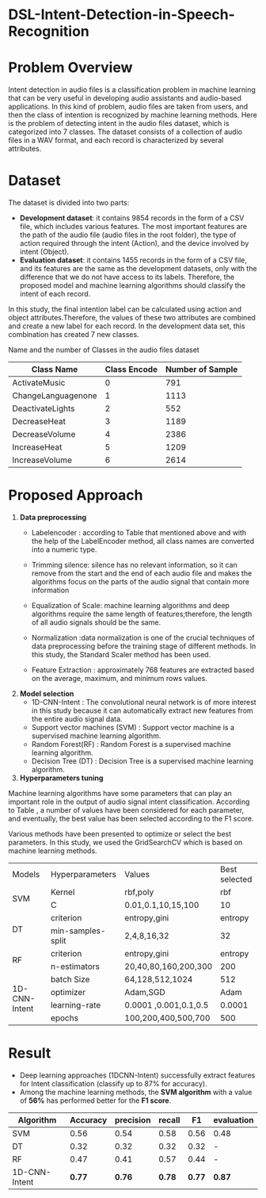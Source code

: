 # DSL-Intent-Detection-in-Speech-Recognition
# Problem Overview
Intent detection in audio files is a classification problem in machine learning that can be very useful in developing audio assistants and audio-based applications. In this kind of problem, audio files are taken from users, and then the class
of intention is recognized by machine learning methods. Here is the problem of detecting intent in the audio files dataset, which is categorized into 7 classes. The dataset consists of a collection of audio files in a WAV format, and each record is
characterized by several attributes. 
# Dataset
The dataset is divided into two parts:
- **Development dataset**: it contains 9854 records in the form of a CSV file, which includes various features. The most important features are the path of the audio file (audio files in the root folder), the type of action required through the intent (Action), and the device involved by intent (Object).
- **Evaluation dataset**: it contains 1455 records in the form of a CSV file, and its features are the same as the development datasets, only with the difference that we do not have access to its labels. Therefore, the proposed model and machine learning algorithms should classify the intent of each record.

In this study, the final intention label can be calculated using action and object attributes.Therefore, the values of these two attributes are combined and create a new label for each record. In the development data set, this combination has created 7 new classes.

Name and the number of Classes in the audio files dataset

| Class Name | Class Encode | Number of Sample |
|------------|--------------|------------------|
| ActivateMusic | 0   |791|
| ChangeLanguagenone |1   |1113|
| DeactivateLights | 2  |552|
| DecreaseHeat | 3   |1189|
| DecreaseVolume | 4   |2386|
| IncreaseHeat | 5   |1209|
| IncreaseVolume | 6   |2614|

# Proposed Approach
1. **Data preprocessing**
    - Labelencoder : according to Table that mentioned above and with the help of the LabelEncoder method, all class names are converted into a numeric type.
    - Trimming silence:  silence has no relevant information, so it can remove from the start and the end of each audio file and makes the algorithms focus on the parts of the audio signal that contain more information
    - Equalization of Scale: machine learning algorithms and deep algorithms require the same length of features;therefore, the length of all audio signals should be the same.
    - Normalization :data normalization is one of the crucial techniques of data preprocessing before the training stage of different methods.
      In this study, the Standard Scaler method has been used.
    
    - Feature Extraction : approximately 768 features are extracted based on the average, maximum, and minimum rows values.
2. **Model selection**
    - 1D-CNN-Intent : The convolutional neural network is of more interest in this study because it can automatically extract new features from the entire audio signal data.
    - Support vector machines (SVM) : Support vector machine is a supervised machine learning algorithm.
    - Random Forest(RF) :  Random Forest is a supervised machine learning algorithm.
    - Decision Tree (DT) : Decision Tree is a supervised machine learning algorithm.
3. **Hyperparameters tuning**
    
Machine learning algorithms have some parameters that can play an important role in the output of audio signal intent classification.
According to Table , a number of values have been considered for each parameter, and eventually, the best value has been selected according to the F1 score.

Various methods have been presented to optimize or select the best parameters. In this study, we used the GridSearchCV which is based on machine learning methods. 

<table>
  <tr> 
  <td> Models </td>
  <td> Hyperparameters </td>
  <td> Values </td>
  <td> Best selected</td>
</tr>
  <tr>
    <td rowspan="2">SVM</td>
    <td >Kernel </td>    
    <td > rbf,poly  </td>
    <td > rbf  </td>
  </tr>
   <tr>
    <td >C </td>    
    <td > 0.01,0.1,10,15,100   </td>
    <td > 10  </td>
  </tr>

   <tr>
    <td rowspan="2">DT</td>
    <td >criterion  </td>    
    <td > entropy,gini  </td>
    <td > entropy  </td>
  </tr>
   <tr>
    <td >min-samples-split </td>    
    <td > 2,4,8,16,32   </td>
    <td > 32  </td>
  </tr>
  
   <tr>
    <td rowspan="2">RF</td>
    <td >criterion  </td>    
    <td > entropy,gini  </td>
    <td > entropy  </td>
  </tr>
   <tr>
    <td >n-estimators </td>    
    <td > 20,40,80,160,200,300   </td>
    <td > 200  </td>
  </tr>
    
   <tr>
    <td rowspan="4">1D-CNN-Intent</td>
    <td >batch Size  </td>    
    <td > 64,128,512,1024  </td>
    <td > 512  </td>
  </tr>
   <tr>
    <td >optimizer </td>    
    <td > Adam,SGD   </td>
    <td > Adam  </td>
  </tr> 
  <tr>
    <td >learning-rate </td>    
    <td > 0.0001 ,0.001,0.1,0.5 </td>
    <td > 0.0001  </td>
  </tr>
   <tr>
    <td >epochs </td>    
    <td > 100,200,400,500,700   </td>
    <td > 500  </td>
  </tr>
</table>

# Result 
- Deep learning approaches (1DCNN-Intent) successfully extract features for Intent classification (classify up to 87% for accuracy).
- Among the machine learning methods, the **SVM algorithm** with a value of **56%** has performed better for the **F1 score**.
  
| Algorithm |Accuracy |precision |recall |F1 |evaluation|
|-----------|---------|----------|-------|---|----------|
| SVM |0.56 |0.54 |0.58 |0.56 |0.48|
| DT |0.32| 0.32 |0.32 |0.32 |-|
| RF |0.47 |0.41 |0.57 |0.44 |-|
| 1D-CNN-Intent |**0.77** |**0.76** |**0.78** |**0.77** |**0.87**|
